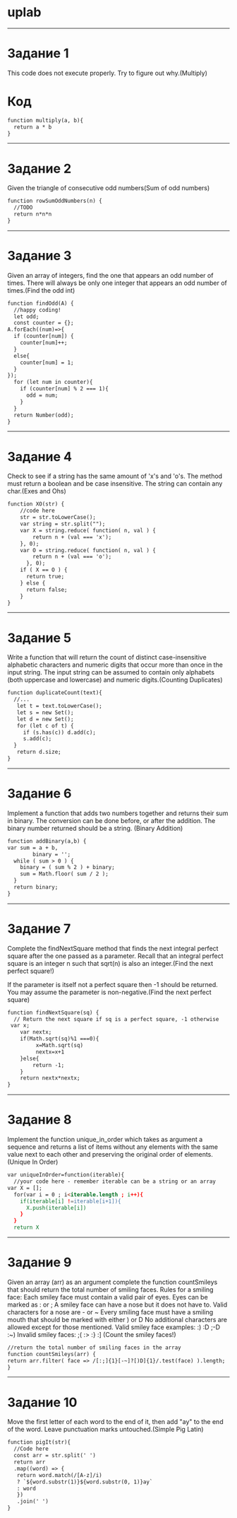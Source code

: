 # uplab

____
# Задание 1
This code does not execute properly. Try to figure out why.(Multiply)
# Код
```html
function multiply(a, b){
  return a * b
}
```
____
# Задание 2
Given the triangle of consecutive odd numbers(Sum of odd numbers)
```html
function rowSumOddNumbers(n) {
  //TODO 
  return n*n*n
}
```
____
# Задание 3
Given an array of integers, find the one that appears an odd number of times.
There will always be only one integer that appears an odd number of times.(Find the odd int)
```html
function findOdd(A) {
  //happy coding!
  let odd;
  const counter = {};
A.forEach((num)=>{
  if (counter[num]) {
    counter[num]++;
  }
  else{
    counter[num] = 1;
  }
});
  for (let num in counter){
    if (counter[num] % 2 === 1){
      odd = num;
    }
  }
  return Number(odd);
}
```
____
# Задание 4
Check to see if a string has the same amount of 'x's and 'o's. The method must return a boolean and be case insensitive. The string can contain any char.(Exes and Ohs)
```html
function XO(str) {
    //code here
    str = str.toLowerCase();
    var string = str.split("");
    var X = string.reduce( function( n, val ) {
        return n + (val === 'x');
    }, 0);
    var O = string.reduce( function( n, val ) {
        return n + (val === 'o');
      }, 0);
    if ( X == O ) {
      return true;
    } else {
      return false;
    }
}
```
____
# Задание 5
Write a function that will return the count of distinct case-insensitive alphabetic characters and numeric digits that occur more than once in the input string. The input string can be assumed to contain only alphabets (both uppercase and lowercase) and numeric digits.(Counting Duplicates)
```html
function duplicateCount(text){
  //...
   let t = text.toLowerCase();
   let s = new Set();
   let d = new Set();
   for (let c of t) {
     if (s.has(c)) d.add(c);
     s.add(c);
  }
   return d.size;
}
```
____
# Задание 6
Implement a function that adds two numbers together and returns their sum in binary. The conversion can be done before, or after the addition.
The binary number returned should be a string. (Binary Addition)
```html
function addBinary(a,b) {
var sum = a + b,
  		binary = '';
  while ( sum > 0 ) {
    binary = ( sum % 2 ) + binary;
    sum = Math.floor( sum / 2 );
  }
  return binary;
}
```
____
# Задание 7
Complete the findNextSquare method that finds the next integral perfect square after the one passed as a parameter. Recall that an integral perfect square is an integer n such that sqrt(n) is also an integer.(Find the next perfect square!)

If the parameter is itself not a perfect square then -1 should be returned. You may assume the parameter is non-negative.(Find the next perfect square)
```html
function findNextSquare(sq) {
  // Return the next square if sq is a perfect square, -1 otherwise
 var x;
    var nextx;
    if(Math.sqrt(sq)%1 ===0){
         x=Math.sqrt(sq)
         nextx=x+1
    }else{
        return -1;
    }
    return nextx*nextx;
}
```
____
# Задание 8
Implement the function unique_in_order which takes as argument a sequence and returns a list of items without any elements with the same value next to each other and preserving the original order of elements.(Unique In Order)
```html
var uniqueInOrder=function(iterable){
  //your code here - remember iterable can be a string or an array
var X = [];
  for(var i = 0 ; i<iterable.length ; i++){
    if(iterable[i] !=iterable[i+1]){
      X.push(iterable[i])
    }
  }
  return X
```
____
# Задание 9
Given an array (arr) as an argument complete the function countSmileys that should return the total number of smiling faces.
Rules for a smiling face:
Each smiley face must contain a valid pair of eyes. Eyes can be marked as : or ;
A smiley face can have a nose but it does not have to. Valid characters for a nose are - or ~
Every smiling face must have a smiling mouth that should be marked with either ) or D
No additional characters are allowed except for those mentioned.
Valid smiley face examples: :) :D ;-D :~)
Invalid smiley faces: ;( :> :} :]
(Count the smiley faces!)
```html
//return the total number of smiling faces in the array
function countSmileys(arr) {
return arr.filter( face => /[:;]{1}[-~]?[)D]{1}/.test(face) ).length;
}
```
____
# Задание 10
Move the first letter of each word to the end of it, then add "ay" to the end of the word. Leave punctuation marks untouched.(Simple Pig Latin)
```html
function pigIt(str){
  //Code here
  const arr = str.split(' ')
  return arr
  .map((word) => {
   return word.match(/[A-z]/i)
   ? `${word.substr(1)}${word.substr(0, 1)}ay`
   : word
   })
   .join(' ')
}
```
